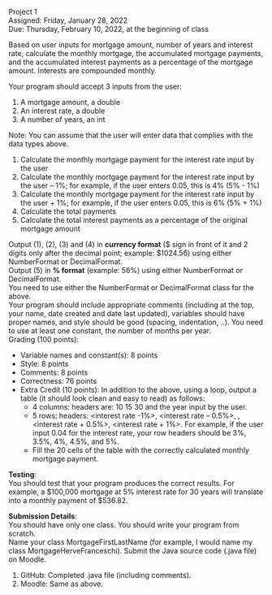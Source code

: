Project 1   
Assigned: Friday, January 28, 2022  
Due: Thursday, February 10, 2022, at the beginning of class  

Based on user inputs for mortgage amount, number of years and interest rate, calculate the monthly mortgage, the accumulated mortgage payments, and the accumulated interest payments as a percentage of the mortgage amount. Interests are compounded monthly. 

Your program should accept 3 inputs from the user: 
1. A mortgage amount, a double 
2. An interest rate, a double 
3. A number of years, an int 

Note: You can assume that the user will enter data that complies with the data types above.   
1. Calculate the monthly mortgage payment for the interest rate input by the user   
2. Calculate the monthly mortgage payment for the interest rate input by the user – 1%; for example, if the user enters 0.05, this is 4% (5% - 1%)   
3. Calculate the monthly mortgage payment for the interest rate input by the user + 1%; for example, if the user enters 0.05, this is 6% (5% + 1%)
4. Calculate the total payments 
5. Calculate the total interest payments as a percentage of the original mortgage amount 

Output (1), (2), (3) and (4) in **currency format** ($ sign in front of it and 2 digits only after the decimal point; example: $1024.56) using either NumberFormat or DecimalFormat.  
Output (5) in **% format** (example: 56%) using either NumberFormat or DecimalFormat.  
You need to use either the NumberFormat or DecimalFormat class for the above.  
Your program should include appropriate comments (including at the top, your name, date created and date last updated), variables should have proper names, and style should be good (spacing, indentation, ..). You need to use at least one constant, the number of months per year.  
Grading (100 points):  
* Variable names and constant(s): 8 points  
* Style: 8 points  
* Comments: 8 points  
* Correctness: 76 points  
* Extra Credit (10 points): In addition to the above, using a loop, output a table (it should look clean and easy to read) as follows:  
  * 4 columns: headers are: 10 15 30 and the year input by the user.  
  * 5 rows: headers: <interest rate -1%>, <interest rate – 0.5%>, <interest rate>, <interest rate + 0.5%>, <interest rate + 1%>. For example, if the user input 0.04 for the interest rate, your row headers should be 3%, 3.5%, 4%, 4.5%, and 5%.  
  * Fill the 20 cells of the table with the correctly calculated monthly mortgage payment.  

**Testing**:  
You should test that your program produces the correct results. 
For example, a $100,000 mortgage at 5% interest rate for 30 years will translate into a monthly payment of $536.82.  

**Submission Details**:  
You should have only one class. You should write your program from scratch.  
Name your class MortgageFirstLastName (for example, I would name my class MortgageHerveFranceschi). Submit the Java source code (.java file) on Moodle.  
1. GitHub: Completed .java file (including comments).  
2. Moodle: Same as above.  
